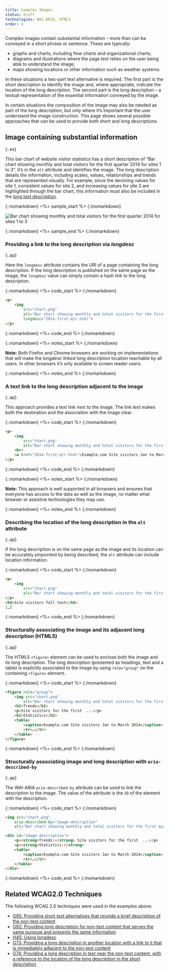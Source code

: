 ```yaml
---
title: Complex Images
status: draft
technologies: WAI-ARIA, HTML5
order: 6
---
```


Complex images contain substantial information – more than can be conveyed in a short phrase or sentence. These are typically:

-   graphs and charts, including flow charts and organizational charts;
-   diagrams and illustrations where the page text relies on the user being able to understand the image;
-   maps showing locations or other information such as weather systems.

In these situations a two-part text alternative is required. The first part is the short description to identify the image and, where appropriate, indicate the location of the long description.  The second part is the long description – a textual representation of the essential information conveyed by the image. 

In certain situations the composition of the image may also be needed as part of the long description, but only where it’s important that the user understand the image construction. This page shows several possible approaches that can be used to provide both short and long descriptions.

## Image containing substantial information
{:.ex}

This bar chart of website visitor statistics has a short description of “Bar chart showing monthly and total visitors for the first quarter 2014 for sites 1 to 3”. It’s in the `alt` attribute and identifies the image. The long description details the information, including scales, values, relationships and trends that are represented visually. For example, since the declining values for site 1, consistent values for site 2, and increasing values for site 3 are highlighted through the bar chart, this information must also be included in the [long text description](examples/2014-first-qtr.html).

{::nomarkdown}
<%= sample_start %>
{:/nomarkdown}

<img src="../../img/chart.png" alt="Bar chart showing monthly and total visitors for the first quarter 2014 for sites 1 to 3" longdesc="../examples/2014-first-qtr/">

{::nomarkdown}
<%= sample_end %>
{:/nomarkdown}

### Providing a link to the long description via *longdesc*
{:.ap}

Here the `longdesc` attribute contains the URI of a page containing the long description. If the long description is published on the same page as the image, the `longdesc` value can simply contain a hash link to the long description.

{::nomarkdown}
<%= code_start %>
{:/nomarkdown}

~~~ html
<p>
	<img
		src="chart.png"
		alt="Bar chart showing monthly and total visitors for the first quarter 2014 for sites 1 to 3"
		longdesc="2014-first-qtr.html">
</p>
~~~

{::nomarkdown}
<%= code_end %>
{:/nomarkdown}

{::nomarkdown}
<%= notes_start %>
{:/nomarkdown}

**Note:** Both Firefox and Chrome browsers are working on
implementations that will make the *longdesc linked* long description
location reachable by all users. In other browsers it’s only
available to screen reader users.

{::nomarkdown}
<%= notes_end %>
{:/nomarkdown}

### A text link to the long description adjacent to the image
{:.ap}

This approach provides a text link next to the image. The link text
makes both the destination and the association with the image clear.

{::nomarkdown}
<%= code_start %>
{:/nomarkdown}

~~~ html
<p>
	<img
		src="chart.png"
		alt="Bar chart showing monthly and total visitors for the first quarter 2014 for sites 1 to 3">
	<br>
	<a href="2014-first-qtr.html">Example.com Site visitors Jan to March 2014 text description of the bar chart</a>
</p>
~~~

{::nomarkdown}
<%= code_end %>
{:/nomarkdown}

{::nomarkdown}
<%= notes_start %>
{:/nomarkdown}

**Note:** This approach is well supported in all browsers and ensures
that everyone has access to the data as well as the image, no matter
what browser or assistive technologies they may use.

{::nomarkdown}
<%= notes_end %>
{:/nomarkdown}

### Describing the location of the long description in the `alt` attribute
{:.ap}

If the long description is on the same page as the image and its
location can be accurately pinpointed by being described, the
`alt` attribute can include location information.

{::nomarkdown}
<%= code_start %>
{:/nomarkdown}

~~~ html
<p>
	<img
		src="chart.png"
		alt="Bar chart showing monthly and total visitors for the first quarter 2014 for sites 1 to 3. Described under the heading Site visitors full text.">
</p>
<h4>Site visitors full text</h4>
[…]
~~~

{::nomarkdown}
<%= code_end %>
{:/nomarkdown}

### Structurally associating the image and its adjacent long description (HTML5)
{:.ap}

The HTML5 `<figure>` element can be used to enclose both the image and
its long description. The long description (presented as headings, text
and a table) is explicitly associated to the image by using
`role="group"` on the containing `<figure>` element.

{::nomarkdown}
<%= code_start %>
{:/nomarkdown}

~~~ html
<figure role="group">
	<img src="chart.png"
		alt="Bar chart showing monthly and total visitors for the first quarter 2014 for sites 1 to 3, described in full below.">
	<h2>Trends</h2>
	<p>Site visitors for the first  ...</p>
	<h2>Statistics</h2>
	<table>
		<caption>Example.com Site visitors Jan to March 2014</caption>
		<tr>…</tr>
	</table>
</figure>
~~~

{::nomarkdown}
<%= code_end %>
{:/nomarkdown}

### Structurally associating image and long description with `aria-described-by`
{:.ap}

The WAI-ARIA `aria-described-by` attribute can be used to link the description to the image. The value of the attribute is the `ID` of the element with the description.

{::nomarkdown}
<%= code_start %>
{:/nomarkdown}

~~~ html
<img src="chart.png"
	aria-described-by="image-description"
	alt="Bar chart showing monthly and total visitors for the first quarter 2014 for sites 1 to 3.">

<div id="image-description">
	<p><strong>Trends:</strong> Site visitors for the first  ...</p>
	<p><strong>Statistics:</strong>
	<table>
		<caption>Example.com Site visitors Jan to March 2014</caption>
		<tr>…</tr>
	</table>
</div>
~~~

{::nomarkdown}
<%= code_end %>
{:/nomarkdown}

## Related WCAG2.0 Techniques

The following WCAG 2.0 techniques were used in the examples above:

-   [G95: Providing short text alternatives that provide a brief description of the non-text content](http://www.w3.org/TR/WCAG20-TECHS/G95.html)
-   [G92: Providing long description for non-text content that serves the same purpose and presents the same information](http://www.w3.org/TR/WCAG20-TECHS/G92.html)
-   [H45: Using longdesc](http://www.w3.org/TR/WCAG20-TECHS/H45.html)
-   [G73: Providing a long description in another location with a link to it that is immediately adjacent to the non-text content](http://www.w3.org/TR/WCAG20-TECHS/G73.html)
-   [G74: Providing a long description in text near the non-text content, with a reference to the location of the long description in the short description](http://www.w3.org/TR/WCAG20-TECHS/G74.html)

